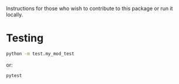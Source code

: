 
Instructions for those who wish to contribute to this package or run it locally.

# Testing 

```sh
python -m test.my_mod_test
```

or:

```sh
pytest
```